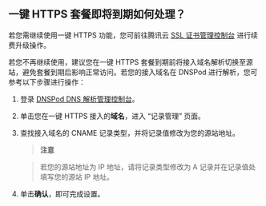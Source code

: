 ## 一键 HTTPS 套餐即将到期如何处理？

若您需继续使用一键 HTTPS 功能，您可前往腾讯云 [SSL 证书管理控制台](https://console.cloud.tencent.com/https) 进行续费升级操作。

若您不再继续使用，建议您在一键 HTTPS 套餐到期前将接入域名解析切换至源站，避免套餐到期后影响正常访问。若您的接入域名在 DNSPod 进行解析，您可参考以下步骤进行操作：
1. 登录 [DNSPod DNS 解析管理控制台](https://console.dnspod.cn/dns/list)。

2. 单击您在一键 HTTPS 接入的**域名**，进入 “记录管理” 页面。

3. 查找接入域名的 CNAME 记录类型，并将记录值修改为您的源站地址。
   

   > **注意**
   > 

   > 若您的源站地址为 IP 地址，请将记录类型修改为 A 记录并在记录值处填写您的源站 IP 地址。
   > 



4. 单击**确认**，即可完成设置。
